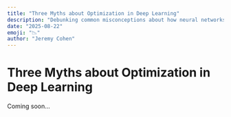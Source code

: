 ```yaml
---
title: "Three Myths about Optimization in Deep Learning"
description: "Debunking common misconceptions about how neural networks optimize and learn."
date: "2025-08-22"
emoji: "📉"
author: "Jeremy Cohen"
---
```


# Three Myths about Optimization in Deep Learning

Coming soon...